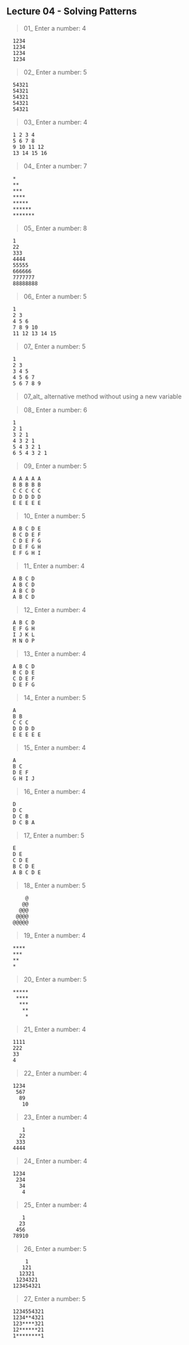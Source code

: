 ## Lecture 04 - Solving Patterns

> 01\_ Enter a number: 4

      1234
      1234
      1234
      1234

> 02\_ Enter a number: 5

      54321
      54321
      54321
      54321
      54321

> 03\_ Enter a number: 4

      1 2 3 4
      5 6 7 8
      9 10 11 12
      13 14 15 16

> 04\_ Enter a number: 7

      *
      **
      ***
      ****
      *****
      ******
      *******

> 05\_ Enter a number: 8

      1
      22
      333
      4444
      55555
      666666
      7777777
      88888888

> 06\_ Enter a number: 5

      1
      2 3
      4 5 6
      7 8 9 10
      11 12 13 14 15

> 07\_ Enter a number: 5

      1
      2 3
      3 4 5
      4 5 6 7
      5 6 7 8 9

> 07_alt\_ alternative method without using a new variable

> 08\_ Enter a number: 6

      1
      2 1
      3 2 1
      4 3 2 1
      5 4 3 2 1
      6 5 4 3 2 1

> 09\_ Enter a number: 5

      A A A A A
      B B B B B
      C C C C C
      D D D D D
      E E E E E

> 10\_ Enter a number: 5

      A B C D E
      B C D E F
      C D E F G
      D E F G H
      E F G H I

> 11\_ Enter a number: 4

      A B C D
      A B C D
      A B C D
      A B C D

> 12\_ Enter a number: 4

      A B C D
      E F G H
      I J K L
      M N O P

> 13\_ Enter a number: 4

      A B C D
      B C D E
      C D E F
      D E F G

> 14\_ Enter a number: 5

      A
      B B
      C C C
      D D D D
      E E E E E

> 15\_ Enter a number: 4

      A
      B C
      D E F
      G H I J

> 16\_ Enter a number: 4

      D
      D C
      D C B
      D C B A

> 17\_ Enter a number: 5

      E
      D E
      C D E
      B C D E
      A B C D E

> 18\_ Enter a number: 5

          @
         @@
        @@@
       @@@@
      @@@@@

> 19\_ Enter a number: 4

      ****
      ***
      **
      *

> 20\_ Enter a number: 5

      *****
       ****
        ***
         **
          *

> 21\_ Enter a number: 4

      1111
      222
      33
      4

> 22\_ Enter a number: 4

      1234
       567
        89
         10

> 23\_ Enter a number: 4

         1
        22
       333
      4444

> 24\_ Enter a number: 4

      1234
       234
        34
         4

> 25\_ Enter a number: 4

         1
        23
       456
      78910

> 26\_ Enter a number: 5

          1
         121
        12321
       1234321
      123454321

> 27\_ Enter a number: 5

      1234554321
      1234**4321
      123****321
      12******21
      1********1
